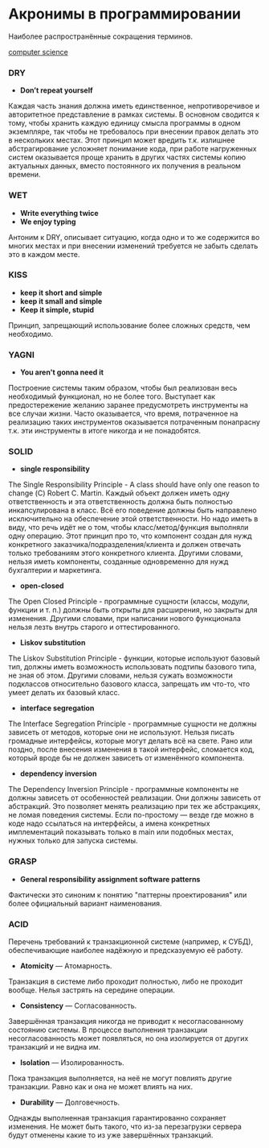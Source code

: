 # Акронимы в программировании

Наиболее распространённые сокращения терминов.

[computer science](./meta_computer_science.md)

### DRY

* **Don’t repeat yourself**

Каждая часть знания должна иметь единственное, непротиворечивое и авторитетное
представление в рамках системы. В основном сводится к тому, чтобы хранить
каждую единицу смысла программы в одном экземпляре, так чтобы не требовалось
при внесении правок делать это в нескольких местах. Этот принцип может вредить
т.к. излишнее абстрагирование усложняет понимание кода, при работе нагруженных
систем оказывается проще хранить в других частях системы копию актуальных
данных, вместо постоянного их получения в реальном времени.

### WET

* **Write everything twice**
* **We enjoy typing**

Антоним к DRY, описывает ситуацию, когда одно и то же содержится во многих
местах и при внесении изменений требуется не забыть сделать это в каждом месте.

### KISS

* **keep it short and simple**
* **keep it small and simple**
* **Keep it simple, stupid**

Принцип, запрещающий использование более сложных средств, чем необходимо.

### YAGNI

* **You aren't gonna need it**

Построение системы таким образом, чтобы был реализован весь необходимый
функционал, но не более того. Выступает как предостережение желанию заранее
предусмотреть инструменты на все случаи жизни. Часто оказывается, что время,
потраченное на реализацию таких инструментов оказывается потраченным понапрасну
т.к. эти инструменты в итоге никогда и не понадобятся.

### SOLID

* **single responsibility**

The Single Responsibility Principle - A class should have only one reason to
change (С) Robert C. Martin. Каждый объект должен иметь одну ответственность и
эта ответственность должна быть полностью инкапсулирована в класс. Всё его
поведение должны быть направлено исключительно на обеспечение этой
ответственности. Но надо иметь в виду, что речь идёт не о том, чтобы
класс/метод/функция выполняли одну операцию. Этот принцип про то, что компонент
создан для нужд конкретного заказчика/подразделения/клиента и должен отвечать
только требованиям этого конкретного клиента. Другими словами, нельзя иметь
компоненты, созданные одновременно для нужд бухгалтерии и маркетинга.

* **open-closed**

The Open Closed Principle - программные сущности (классы, модули, функции и т.
п.) должны быть открыты для расширения, но закрыты для изменения. Другими
словами, при написании нового функционала нельзя лезть внутрь старого и
оттестированного.

* **Liskov substitution**

The Liskov Substitution Principle - функции, которые используют базовый тип,
должны иметь возможность использовать подтипы базового типа, не зная об этом.
Другими словами, нельзя сужать возможности подклассов относительно базового
класса, запрещать им что-то, что умеет делать их базовый класс.

* **interface segregation**

The Interface Segregation Principle - программные сущности не должны зависеть
от методов, которые они не используют. Нельзя писать громадные интерфейсы,
которые могут делать всё на свете. Рано или поздно, после внесения изменения в
такой интерфейс, сломается код, который вроде бы не должен зависеть от
изменённого компонента.

* **dependency inversion**

The Dependency Inversion Principle - программные компоненты не должны зависеть
от особенностей реализации. Они должны зависеть от абстракций. Это позволяет
менять реализацию при тех же абстракциях, не ломая поведения системы. 
Если по-простому — везде где можно в коде надо ссылаться на интерфейсы, а имена
конкретных имплементаций показывать только в main или подобных местах, нужных
только для запуска системы.

### GRASP

* **General responsibility assignment software patterns**

Фактически это синоним к понятию "паттерны проектирования" или более
официальный вариант наименования.

### ACID

Перечень требований к транзакционной системе (например, к СУБД), обеспечивающие
наиболее надёжную и предсказуемую её работу.

* **Atomicity** — Атомарность.

Транзакция в системе либо проходит полностью, либо не проходит вообще. Нелья
застрять на середине операции.

* **Consistency** — Согласованность.

Завершённая транзакция никогда не приводит к несогласованному состоянию
системы. В процессе выполнения транзакции несогласованность может появляться,
но она изолируется от других транзакций и не видна им.

* **Isolation** — Изолированность.

Пока транзакция выполняется, на неё не могут повлиять другие транзакции. Равно
как и она не может влиять на них.

* **Durability** — Долговечность.

Однажды выполненная транзакция гарантированно сохраняет изменения. Не может
быть такого, что из-за перезагрузки сервера будут отменены какие то из уже
завершённых транзакций.
